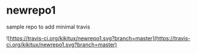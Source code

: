# newrepo1
sample repo to add minimal travis

![https://travis-ci.org/kikitux/newrepo1.svg?branch=master](https://travis-ci.org/kikitux/newrepo1.svg?branch=master)
